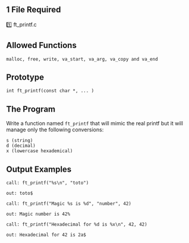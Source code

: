 ## 1 File Required

:one: ft_printf.c

## Allowed Functions
```
malloc, free, write, va_start, va_arg, va_copy and va_end
```

## Prototype
```
int ft_printf(const char *, ... )
```

## The Program

Write a function named `ft_printf` that will mimic the real printf but it will manage only the following conversions:
```
s (string)
d (decimal) 
x (lowercase hexademical)
```

## Output Examples
```
call: ft_printf("%s\n", "toto")

out: toto$
```

```
call: ft_printf("Magic %s is %d", "number", 42)

out: Magic number is 42%
```

```
call: ft_printf("Hexadecimal for %d is %x\n", 42, 42)

out: Hexadecimal for 42 is 2a$
```
